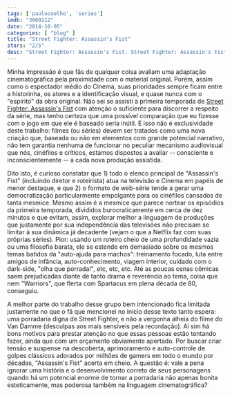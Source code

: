 ```yaml
---
tags: ['paulocoelho', 'series']
imdb: "3069212"
date: "2014-10-05"
categories: [ "blog" ]
title: "Street Fighter: Assassin's Fist"
stars: "2/5"
desc: "Street Fighter: Assassin's Fist. Street Fighter: Assassin's Fist (UK, 2014). Dirigido por Joey Ansah. Escrito por Joey Ansah, Christian Howard. Com Togo Igawa, Christian Howard, Mike Moh, Akira Koieyama, Shogen, Gaku Space, Joey Ansah, Hyunri."
---
```

Minha impressão é que fãs de qualquer coisa avaliam uma adaptação cinematográfica pela proximidade com o material original. Porém, assim como o espectador médio do Cinema, suas prioridades sempre ficam entre a historinha, os atores e a identificação visual, e quase nunca com o "espírito" da obra original. Não sei se assisti à primeira temporada de [Street Fighter: Assassin's Fist](/street-fighter-assassins-fist) com atenção o suficiente para discorrer a respeito da série, mas tenho certeza que uma possível comparação que eu fizesse com o jogo em que ele é baseado seria inútil. E isso não é exclusividade deste trabalho: filmes (ou séries) devem ser tratados como uma nova criação que, baseada ou não em elementos com grande potencial narrativo, não tem garantia nenhuma de funcionar no peculiar mecanismo audiovisual que nós, cinéfilos e críticos, estamos dispostos a avaliar -- consciente e inconscientemente -- a cada nova produção assistida.

Dito isto, é curioso constatar que 1) todo o elenco principal de "Assassin's Fist" (incluindo diretor e roteirista) atua na televisão e Cinema em papéis de menor destaque, e que 2) o formato de web-série tende a gerar uma democratização particularmente empolgante para os cinéfilos cansados de tanta mesmice. Mesmo assim é a mesmice que parece nortear os episódios da primeira temporada, divididos burocraticamente em cerca de dez minutos e que evitam, assim, explorar melhor a linguagem de produções que justamente por sua independência das televisões não precisam se limitar à sua dinâmica já decadente (vejam o que a Netflix faz com suas próprias séries). Pior: usando um roteiro cheio de uma profundidade vazia ou uma filosofia barata, ele se estende em demasiado sobre os mesmos temas batidos da "auto-ajuda para machos": treinamento focado, luta entre amigos de infância, auto-conhecimento, viagem interior, cuidado com o dark-side, "olha que porrada!", etc, etc, etc. Até as poucas cenas cômicas saem prejudicadas diante de tanto drama e reverência ao tema, coisa que nem "Warriors", que flerta com Spartacus em plena década de 80, conseguiu.

A melhor parte do trabalho desse grupo bem intencionado fica limitada justamente no que o fã que mencionei no início desse texto tanto espera: uma porradaria digna de Street Fighter, e não a vergonha alheia do filme do Van Damme (desculpas aos mais sensíveis pela recordação). Aí sim há bons motivos para prestar atenção no que essas pessoas estão tentando fazer, ainda que com um orçamento obviamente apertado. Por buscar criar tensão e suspense na descoberta, aprimoramento e auto-controle de golpes clássicos adorados por milhões de gamers em todo o mundo por décadas, "Assassin's Fist" acerta em cheio. A questão é: vale a pena ignorar uma história e o desenvolvimento correto de seus personagens quando há um potencial enorme de tornar a porradaria não apenas bonita esteticamente, mas poderosa também na linguagem cinematográfica?
